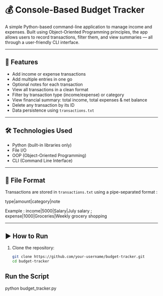 # 💰 Console-Based Budget Tracker

A simple Python-based command-line application to manage income and expenses. Built using Object-Oriented Programming principles, the app allows users to record transactions, filter them, and view summaries — all through a user-friendly CLI interface.

---

## 📌 Features

- Add income or expense transactions
- Add multiple entries in one go
- Optional notes for each transaction
- View all transactions in a clean format
- Filter by transaction type (income/expense) or category
- View financial summary: total income, total expenses & net balance
- Delete any transaction by its ID
- Data persistence using `transactions.txt`

---

## 🛠️ Technologies Used

- Python (built-in libraries only)
- File I/O
- OOP (Object-Oriented Programming)
- CLI (Command Line Interface)

---

## 🧾 File Format

Transactions are stored in `transactions.txt` using a pipe-separated format :

type|amount|category|note

Example : income|5000|Salary|July salary ; 
expense|1000|Groceries|Weekly grocery shopping


---

## ▶️ How to Run

1. Clone the repository:
   ```bash
   git clone https://github.com/your-username/budget-tracker.git
   cd budget-tracker

## Run the Script
python budget_tracker.py
